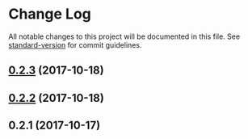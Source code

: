 # Change Log

All notable changes to this project will be documented in this file. See [standard-version](https://github.com/conventional-changelog/standard-version) for commit guidelines.

<a name="0.2.3"></a>
## [0.2.3](https://github.com/getchui/Trueface.ai_SDK/compare/v0.1.7...v0.2.3) (2017-10-18)



<a name="0.2.2"></a>
## [0.2.2](https://github.com/getchui/Trueface.ai_SDK/compare/v0.1.2...v0.2.2) (2017-10-18)



<a name="0.2.1"></a>
## 0.2.1 (2017-10-17)

